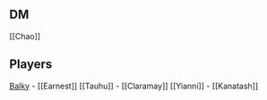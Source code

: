 ## DM
[[Chao]]

## Players
[Balky](Balky.md) - [[Earnest]]
[[Tauhu]] - [[Claramay]]
[[Yianni]] - [[Kanatash]] 

